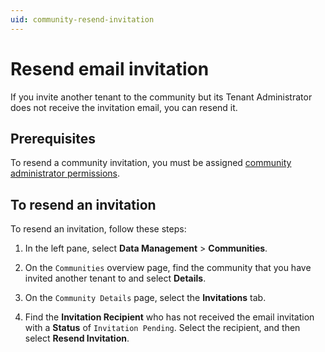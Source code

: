 ```yaml
---
uid: community-resend-invitation
---
```


# Resend email invitation

If you invite another tenant to the community but its Tenant Administrator does not receive the invitation email, you can resend it. 

## Prerequisites

To resend a community invitation, you must be assigned [community administrator permissions](xref:ccRoles#community-administrators-preview).

## To resend an invitation

To resend an invitation, follow these steps:

1. In the left pane, select **Data Management** > **Communities**.

1. On the `Communities` overview page, find the community that you have invited another tenant to and select **Details**.

1. On the `Community Details` page, select the **Invitations** tab.

1. Find the **Invitation Recipient** who has not received the email invitation with a **Status** of `Invitation Pending`. Select the recipient, and then select **Resend Invitation**.
